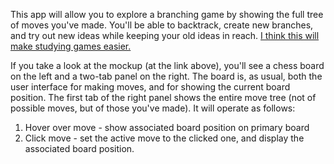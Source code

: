 This app will allow you to explore a branching game by showing the full tree of moves you've made. You'll be able to backtrack, create new branches, and try out new ideas while keeping your old ideas in reach. [I think this will make studying games easier.](http://carlosd.ghost.io/exploring-chess-moves/)

If you take a look at the mockup (at the link above), you'll see a chess board on the left and a two-tab panel on the right. The board is, as usual, both the user interface for making moves, and for showing the current board position. The first tab of the right panel shows the entire move tree (not of possible moves, but of those you've made). It will operate as follows: 
1. Hover over move - show associated board position on primary board
2. Click move - set the active move to the clicked one, and display the associated board position. 